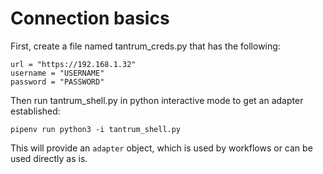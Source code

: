 # Connection basics

First, create a file named tantrum_creds.py that has the following:
```
url = "https://192.168.1.32"
username = "USERNAME"
password = "PASSWORD"
```

Then run tantrum_shell.py in python interactive mode to get an adapter established:
```
pipenv run python3 -i tantrum_shell.py
```

This will provide an ``adapter`` object, which is used by workflows or can be used directly as is.
